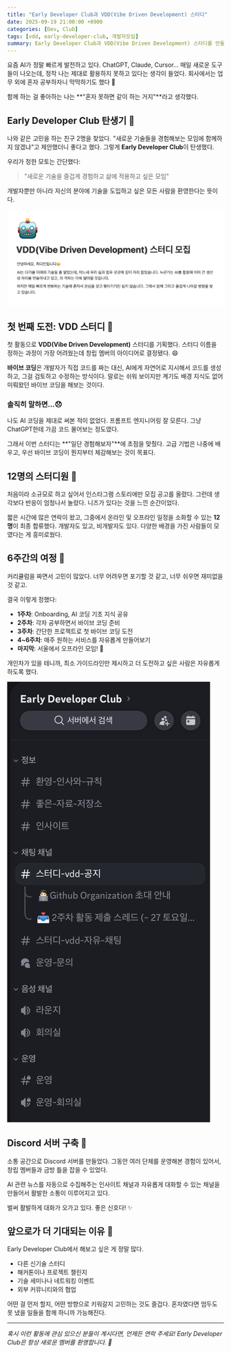 ```yaml
---
title: "Early Developer Club과 VDD(Vibe Driven Development) 스터디"
date: 2025-09-19 21:00:00 +0900
categories: [Dev, Club]
tags: [vdd, early-developer-club, 개발자모임]
summary: Early Developer Club과 VDD(Vibe Driven Development) 스터디를 만들었습니다.
---
```


요즘 AI가 정말 빠르게 발전하고 있다. ChatGPT, Claude, Cursor... 매일 새로운 도구들이 나오는데, 정작 나는 제대로 활용하지 못하고 있다는 생각이 들었다. 회사에서는 업무 외에 혼자 공부하자니 막막하기도 했다 🤔

함께 하는 걸 좋아하는 나는 **"혼자 못하면 같이 하는 거지"**라고 생각했다.

## Early Developer Club 탄생기 🌱

나와 같은 고민을 하는 친구 2명을 찾았다. "새로운 기술들을 경험해보는 모임에 함께하지 않겠냐"고 제안했더니 좋다고 했다. 그렇게 **Early Developer Club**이 탄생했다.

우리가 정한 모토는 간단했다:

> "새로운 기술을 즐겁게 경험하고 삶에 적용하고 싶은 모임"

개발자뿐만 아니라 자신의 분야에 기술을 도입하고 싶은 모든 사람을 환영한다는 뜻이다.

![모집 공고 머릿말](./assets/notice.png)

## 첫 번째 도전: VDD 스터디 🚀

첫 활동으로 **VDD(Vibe Driven Development)** 스터디를 기획했다. 스터디 이름을 정하는 과정이 가장 어려웠는데 창립 멤버의 아이디어로 결정됐다. 😄

**바이브 코딩**은 개발자가 직접 코드를 짜는 대신, AI에게 자연어로 지시해서 코드를 생성하고, 그걸 검토하고 수정하는 방식이다. 말로는 쉬워 보이지만 계기도 배경 지식도 없어 미뤄왔던 바이브 코딩을 해보는 것이다.

### 솔직히 말하면...😞

나도 AI 코딩을 제대로 써본 적이 없었다. 프롬프트 엔지니어링 잘 모른다. 그냥 ChatGPT한테 가끔 코드 물어보는 정도였다.

그래서 이번 스터디는 **"일단 경험해보자"**에 초점을 맞췄다. 고급 기법은 나중에 배우고, 우선 바이브 코딩이 뭔지부터 체감해보는 것이 목표다.

## 12명의 스터디원 👥

처음이라 소규모로 하고 싶어서 인스타그램 스토리에만 모집 공고를 올렸다. 그런데 생각보다 반응이 엄청나서 놀랐다. 니즈가 있다는 것을 느낀 순간이었다.

짧은 시간에 많은 연락이 왔고, 그중에서 온라인 및 오프라인 일정을 소화할 수 있는 **12명**이 최종 합류했다. 개발자도 있고, 비개발자도 있다. 다양한 배경을 가진 사람들이 모였다는 게 흥미로웠다.

## 6주간의 여정 📅

커리큘럼을 짜면서 고민이 많았다. 너무 어려우면 포기할 것 같고, 너무 쉬우면 재미없을 것 같고.

결국 이렇게 정했다:

- **1주차**: Onboarding, AI 코딩 기초 지식 공유
- **2주차**: 각자 공부하면서 바이브 코딩 준비
- **3주차**: 간단한 프로젝트로 첫 바이브 코딩 도전
- **4~6주차**: 매주 원하는 서비스를 자유롭게 만들어보기
- **마지막**: 서울에서 오프라인 모임! 🎉

개인차가 있을 테니까, 최소 가이드라인만 제시하고 더 도전하고 싶은 사람은 자유롭게 하도록 했다.

![Early Developer Club Discord 서버](./assets/discord.jpg)

## Discord 서버 구축 💬

소통 공간으로 Discord 서버를 만들었다. 그동안 여러 단체를 운영해본 경험이 있어서, 창립 멤버들과 금방 틀을 잡을 수 있었다.

AI 관련 뉴스를 자동으로 수집해주는 인사이트 채널과 자유롭게 대화할 수 있는 채널을 만들어서 활발한 소통이 이루어지고 있다.

벌써 활발하게 대화가 오가고 있다. 좋은 신호다! ✨

## 앞으로가 더 기대되는 이유 🌟

Early Developer Club에서 해보고 싶은 게 정말 많다.

- 다른 신기술 스터디
- 해커톤이나 프로젝트 챌린지
- 기술 세미나나 네트워킹 이벤트
- 외부 커뮤니티와의 협업

어떤 걸 먼저 할지, 어떤 방향으로 키워갈지 고민하는 것도 즐겁다. 혼자였다면 엄두도 못 냈을 일들을 함께 하니까 가능해진다.

---

_혹시 이런 활동에 관심 있으신 분들이 계시다면, 언제든 연락 주세요! Early Developer Club은 항상 새로운 멤버를 환영합니다. 🤝_
